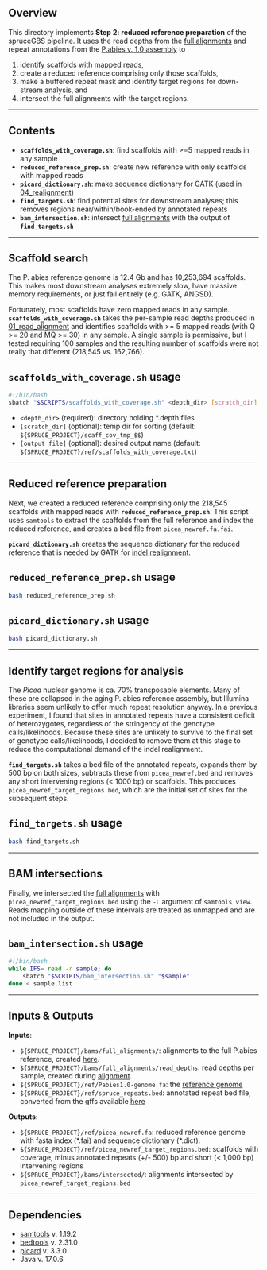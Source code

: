 ## Overview

This directory implements **Step 2: reduced reference preparation** of the spruceGBS pipeline. It uses the read depths from the [full alignments](https://github.com/lxsllvn/spruceGBS/blob/main/01_read_alignment/README.md) and repeat annotations from the [P.abies v. 1.0 assembly](https://plantgenie.org/FTP) to 
1) identify scaffolds with mapped reads,
2) create a reduced reference comprising only those scaffolds,
3) make a buffered repeat mask and identify target regions for down-stream analysis, and
4) intersect the full alignments with the target regions.

---

## Contents

* **`scaffolds_with_coverage.sh`**: find scaffolds with >=5 mapped reads in any sample
* **`reduced_reference_prep.sh`**: create new reference with only scaffolds with mapped reads
* **`picard_dictionary.sh`**: make sequence dictionary for GATK (used in [04_realignment](https://github.com/lxsllvn/spruceGBS/tree/main/04_realignment))
* **`find_targets.sh`**: find potential sites for downstream analyses; this removes regions near/within/book-ended by annotated repeats
* **`bam_intersection.sh`**: intersect [full alignments](https://github.com/lxsllvn/spruceGBS/tree/main/01_read_alignment) with the output of **`find_targets.sh`**

---

## Scaffold search

The P. abies reference genome is 12.4 Gb and has 10,253,694 scaffolds. This makes most downstream analyses extremely slow, have massive memory requirements, or just fail entirely (e.g. GATK, ANGSD). 

Fortunately, most scaffolds have zero mapped reads in any sample. **`scaffolds_with_coverage.sh`** takes the per-sample read depths produced in [01_read_alignment](https://github.com/lxsllvn/spruceGBS/tree/main/01_read_alignment) and identifies scaffolds with \>= 5 mapped reads (with Q >= 20 and MQ >= 30) in any sample. A single sample is permissive, but I tested requiring 100 samples and the resulting number of scaffolds were not really that different (218,545 vs. 162,766). 

## **`scaffolds_with_coverage.sh` usage**

```bash
#!/bin/bash
sbatch "$SCRIPTS/scaffolds_with_coverage.sh" <depth_dir> [scratch_dir] [output_file]
```

* `<depth_dir>`   (required): directory holding *.depth files
* `[scratch_dir]` (optional): temp dir for sorting (default: `${SPRUCE_PROJECT}/scaff_cov_tmp_$$`)
* `[output_file]` (optional): desired output name (default: `${SPRUCE_PROJECT}/ref/scaffolds_with_coverage.txt`)
  
---

## Reduced reference preparation

Next, we created a reduced reference comprising only the 218,545 scaffolds with mapped reads with **`reduced_reference_prep.sh`**. This script uses `samtools` to extract the scaffolds from the full reference and index the reduced reference, and creates a bed file from `picea_newref.fa.fai`. 

**`picard_dictionary.sh`** creates the sequence dictionary for the reduced reference that is needed by GATK for [indel realignment](https://github.com/lxsllvn/spruceGBS/tree/main/04_realignment).

## **`reduced_reference_prep.sh` usage**

```bash
bash reduced_reference_prep.sh 
```

## **`picard_dictionary.sh` usage**

```bash
bash picard_dictionary.sh
```

---

## Identify target regions for analysis 

The *Picea* nuclear genome is ca. 70% transposable elements. Many of these are collapsed in the aging P. abies reference assembly, but Illumina libraries seem unlikely to offer much repeat resolution anyway. In a previous experiment, I found that sites in annotated repeats have a consistent deficit of heterozygotes, regardless of the stringency of the genotype calls/likelihoods. Because these sites are unlikely to survive to the final set of genotype calls/likelihoods, I decided to remove them at this stage to reduce the computational demand of the indel realignment. 

**`find_targets.sh`** takes a bed file of the annotated repeats, expands them by 500 bp on both sizes, subtracts these from `picea_newref.bed` and removes any short intervening regions (< 1000 bp) or scaffolds. This produces `picea_newref_target_regions.bed`, which are the initial set of sites for the subsequent steps. 

## **`find_targets.sh` usage**

```bash
bash find_targets.sh 
```

---

## BAM intersections

Finally, we intersected the [full alignments](https://github.com/lxsllvn/spruceGBS/blob/main/01_read_alignment/README.md) with `picea_newref_target_regions.bed` using the `-L` argument of `samtools view`. Reads mapping outside of these intervals are treated as unmapped and are not included in the output. 

## **`bam_intersection.sh` usage**

```bash
#!/bin/bash
while IFS= read -r sample; do
    sbatch "$SCRIPTS/bam_intersection.sh" "$sample"
done < sample.list
```

---
## Inputs & Outputs

**Inputs**:
  * `${SPRUCE_PROJECT}/bams/full_alignments/`: alignments to the full P.abies reference, created [here](https://github.com/lxsllvn/spruceGBS/blob/main/01_read_alignment/).
  * `${SPRUCE_PROJECT}/bams/full_alignments/read_depths`: read depths per sample, created during [alignment](https://github.com/lxsllvn/spruceGBS/blob/main/01_read_alignment/).
  * `${SPRUCE_PROJECT}/ref/Pabies1.0-genome.fa`: the [reference genome](https://plantgenie.org/FTP)
  * `${SPRUCE_PROJECT}/ref/spruce_repeats.bed`: annotated repeat bed file, converted from the gffs available [here](https://plantgenie.org/FTP)
    
  **Outputs**:
  * `${SPRUCE_PROJECT}/ref/picea_newref.fa`: reduced reference genome with fasta index (\*\.fai) and sequence dictionary (\*\.dict).
  * `${SPRUCE_PROJECT}/ref/picea_newref_target_regions.bed`: scaffolds with coverage, minus annotated repeats (+/- 500) bp and short (< 1,000 bp) intervening regions
  * `${SPRUCE_PROJECT}/bams/intersected/`: alignments intersected by `picea_newref_target_regions.bed`
---

## Dependencies
* [samtools](https://www.htslib.org/) v. 1.19.2
* [bedtools](https://github.com/arq5x/bedtools2) v. 2.31.0
* [picard](https://github.com/broadinstitute/picard) v. 3.3.0
* Java v. 17.0.6


